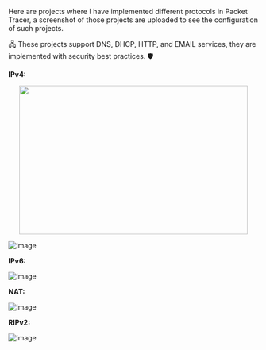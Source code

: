 Here are projects where I have implemented different protocols in Packet Tracer, a screenshot of those projects are uploaded to see the configuration of such projects. 

🖧 These projects support DNS, DHCP, HTTP, and EMAIL services, they are implemented with security best practices. :shield:

**IPv4:**

<p align="center">
  <img width="460" height="300" src="https://user-images.githubusercontent.com/49244752/113150419-bb1f0f00-923c-11eb-80e7-0ce0f774c150.png">
</p>

![image](https://user-images.githubusercontent.com/49244752/113150419-bb1f0f00-923c-11eb-80e7-0ce0f774c150.png)

**IPv6:**

![image](https://user-images.githubusercontent.com/49244752/113150580-e7d32680-923c-11eb-88bb-2822577bd8fb.png)

**NAT:**

![image](https://user-images.githubusercontent.com/49244752/119275566-82892980-bc1e-11eb-9b9f-470327b8d9d8.png)

**RIPv2:**

![image](https://user-images.githubusercontent.com/49244752/119275613-c54b0180-bc1e-11eb-8e86-99c8811ac343.png)
